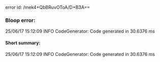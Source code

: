 error id: /mek4+QbBRuvOToA/D+B3A==
### Bloop error:

25/06/17 15:12:09 INFO CodeGenerator: Code generated in 30.6376 ms
#### Short summary: 

25/06/17 15:12:09 INFO CodeGenerator: Code generated in 30.6376 ms